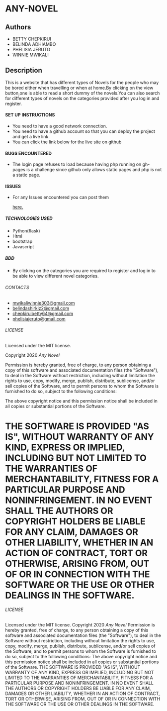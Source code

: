 # ANY-NOVEL
## Authors

- BETTY CHEPKIRUI
- BELINDA ADHIAMBO
- PHELISIA JERUTO
- WINNIE MWIKALI

## Description

This is a website that has different types of Novels for the people who may be bored either when travelling or when at home.By clicking on the view button,one is able to read a short dummy of the novels.You can also search for different types of novels on the categories provided after you log in and register.

#### SET UP INSTRUCTIONS

- You need to have a good network connection.
- You need to have a github account so that you can deploy the project and get a live link.
- You can click the link below for the live site on github

#### BUGS ENCOUNTERED

- The login page refuses to load because having php running on gh-pages is a challenge since github only allows static pages and php is not a static page.

#### ISSUES


- For any Issues encountered you can post them

  <a href="https://github.com/chepkiruibetty/any-novel/issues">here.</a>

##### TECHNOLOGIES USED

- Python(flask)
- Html
- bootstrap
- Javascript

##### BDD

- By clicking on the categories you are required to register and log in to be able to view different novel categories.

###### CONTACTS
- mwikaliwinnie303@gmail.com
- belindashirkiz2@gmail.com
- chepkiruibetty64@gmail.com
- phelisiajeruto@gmail.com



###### LICENSE

Licensed under the MIT license.

Copyright 2020 *Any Novel*

Permission is hereby granted, free of charge, to any person obtaining a copy of this software and associated documentation files (the "Software"), to deal in the Software without restriction, including without limitation the rights to use, copy, modify, merge, publish, distribute, sublicense, and/or sell copies of the Software, and to permit persons to whom the Software is furnished to do so, subject to the following conditions:

The above copyright notice and this permission notice shall be included in all copies or substantial portions of the Software.

THE SOFTWARE IS PROVIDED "AS IS", WITHOUT WARRANTY OF ANY KIND, EXPRESS OR IMPLIED, INCLUDING BUT NOT LIMITED TO THE WARRANTIES OF MERCHANTABILITY, FITNESS FOR A PARTICULAR PURPOSE AND NONINFRINGEMENT. IN NO EVENT SHALL THE AUTHORS OR COPYRIGHT HOLDERS BE LIABLE FOR ANY CLAIM, DAMAGES OR OTHER LIABILITY, WHETHER IN AN ACTION OF CONTRACT, TORT OR OTHERWISE, ARISING FROM, OUT OF OR IN CONNECTION WITH THE SOFTWARE OR THE USE OR OTHER DEALINGS IN THE SOFTWARE.
=======
###### LICENSE


Licensed under the MIT license.
Copyright 2020 *Any Novel*
Permission is hereby granted, free of charge, to any person obtaining a copy of this software and associated documentation files (the "Software"), to deal in the Software without restriction, including without limitation the rights to use, copy, modify, merge, publish, distribute, sublicense, and/or sell copies of the Software, and to permit persons to whom the Software is furnished to do so, subject to the following conditions:
The above copyright notice and this permission notice shall be included in all copies or substantial portions of the Software.
THE SOFTWARE IS PROVIDED "AS IS", WITHOUT WARRANTY OF ANY KIND, EXPRESS OR IMPLIED, INCLUDING BUT NOT LIMITED TO THE WARRANTIES OF MERCHANTABILITY, FITNESS FOR A PARTICULAR PURPOSE AND NONINFRINGEMENT. IN NO EVENT SHALL THE AUTHORS OR COPYRIGHT HOLDERS BE LIABLE FOR ANY CLAIM, DAMAGES OR OTHER LIABILITY, WHETHER IN AN ACTION OF CONTRACT, TORT OR OTHERWISE, ARISING FROM, OUT OF OR IN CONNECTION WITH THE SOFTWARE OR THE USE OR OTHER DEALINGS IN THE SOFTWARE.


